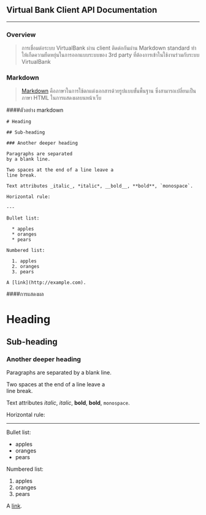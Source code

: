 ## Virtual Bank Client API Documentation
---

### Overview
> การเชื่อมต่อระบบ VirtualBank ผ่าน client ติดต่อกันผ่าน Markdown standard ทำให้เกืดความยืดหยุ่นในการออกแบบระบบของ 3rd party ที่ต้องการเข้าในใช้งานร่วมกับระบบ VirtualBank

### Markdown
> [Markdown](https://en.wikipedia.org/wiki/Markdown#Example) คือภาษาในการใช้ตกแต่งเอกสารด้วยรูปแบบขั้นพื้นฐาน ซึ่งสามารถเปลี่ยนเป็นภาษา HTML ในการแสดงผลบนหน้าเว็บ


####ตัวอย่าง markdown

```
# Heading

## Sub-heading

### Another deeper heading
 
Paragraphs are separated
by a blank line.

Two spaces at the end of a line leave a  
line break.

Text attributes _italic_, *italic*, __bold__, **bold**, `monospace`.

Horizontal rule:

---

Bullet list:

  * apples
  * oranges
  * pears

Numbered list:

  1. apples
  2. oranges
  3. pears

A [link](http://example.com).
```

####การแสดงผล 

# Heading

## Sub-heading

### Another deeper heading
 
Paragraphs are separated
by a blank line.

Two spaces at the end of a line leave a  
line break.

Text attributes _italic_, *italic*, __bold__, **bold**, `monospace`.

Horizontal rule:

---

Bullet list:

  * apples
  * oranges
  * pears

Numbered list:

  1. apples
  2. oranges
  3. pears

A [link](http://example.com).
